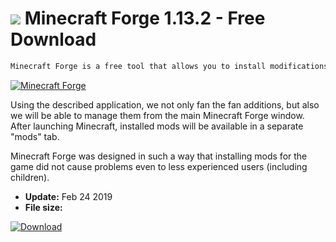 # ![](https://cdn.softexe.net/static/icon/win.gif) Minecraft Forge 1.13.2 - Free Download

```sh
Minecraft Forge is a free tool that allows you to install modifications to the iconic Minecraft.
```
[![Minecraft Forge](https:https://tse4.mm.bing.net/th?id=OIP.2clGllEKRaeVDzJHvNmD7gHaH1&pid=Api)](https://softexe.net/win/games-entertainment/other/minecraft-forge:aRdb.html)

Using the described application, we not only fan the fan additions, but also we will be able to manage them from the main Minecraft Forge window. After launching Minecraft, installed mods will be available in a separate "mods" tab.
 
 Minecraft Forge was designed in such a way that installing mods for the game did not cause problems even to less experienced users (including children).


- **Update:** Feb 24 2019
- **File size:** 

[![Download](https://cdn.softexe.net/static/img/download.png)](https://softexe.net/win/games-entertainment/other/minecraft-forge:aRdb.html)

